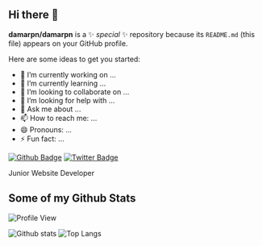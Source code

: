 ## Hi there 👋


**damarpn/damarpn** is a ✨ _special_ ✨ repository because its `README.md` (this file) appears on your GitHub profile.

Here are some ideas to get you started:

- 🔭 I’m currently working on ...
- 🌱 I’m currently learning ...
- 👯 I’m looking to collaborate on ...
- 🤔 I’m looking for help with ...
- 💬 Ask me about ...
- 📫 How to reach me: ...
- 😄 Pronouns: ...
- ⚡ Fun fact: ...

[![Github Badge](https://img.shields.io/badge/-DamarPN-grey?style=flat&logo=github&logoColor=white&link=https://github.com/damarpn)](https://github.com/damarpn) 
[![Twitter Badge](https://img.shields.io/badge/-DamarPramuditoN-00acee?style=flat&logo=twitter&logoColor=white&link=https://twitter.com/DamarPramuditoN)](https://twitter.com/DamarPramuditoN) 

Junior Website Developer

## Some of my Github Stats
![Profile View](https://komarev.com/ghpvc/?username=damarpn)


![Github stats](https://github-readme-stats.vercel.app/api?username=damarpn&show_icons=true&include_all_commits=true)
![Top Langs](https://github-readme-stats.vercel.app/api/top-langs/?username=damarpn&layout=compact)
